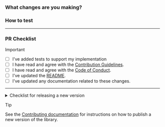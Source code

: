 ### What changes are you making?

<!-- Please describe why you are making these changes -->

### How to test

<!-- Please outline the steps to test your changes -->

---

### PR Checklist

> [!IMPORTANT]
>
> - [ ] I've added tests to support my implementation
> - [ ] I have read and agree with the [Contribution Guidelines](https://github.com/shopify/checkout-sheet-kit-react-native/blob/main/.github/CONTRIBUTING.md).
> - [ ] I have read and agree with the [Code of Conduct](https://github.com/shopify/checkout-sheet-kit-react-native/blob/main/.github/CODE_OF_CONDUCT.md).
> - [ ] I've updated the [README](https://github.com/shopify/checkout-sheet-kit-react-native).
> - [ ] I've updated any documentation related to these changes.

---

<details>
<summary>Checklist for releasing a new version</summary>

- [ ] I have bumped the version number in the [`package.json` file](https://github.com/Shopify/checkout-sheet-kit-react-native/blob/main/modules/%40shopify/checkout-sheet-kit/package.json#L4).
- [ ] I have added a [Changelog](./CHANGELOG.md) entry.
</details>

> [!TIP] 
> See the [Contributing documentation](./CONTRIBUTING.md#releasing-a-new-version) for instructions on how to publish a new version of the library.
